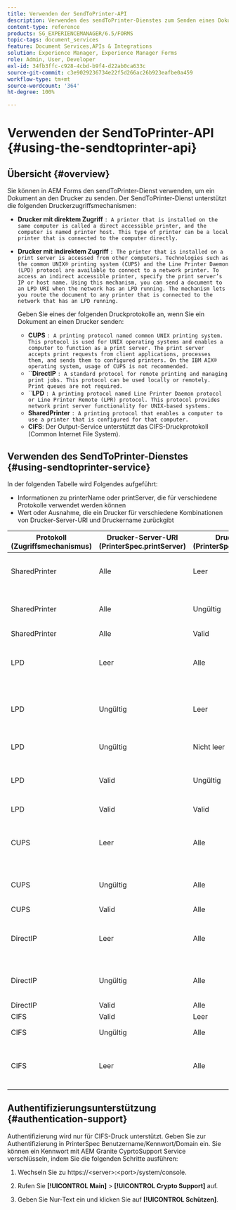```yaml
---
title: Verwenden der SendToPrinter-API
description: Verwenden des sendToPrinter-Dienstes zum Senden eines Dokuments an den Drucker
content-type: reference
products: SG_EXPERIENCEMANAGER/6.5/FORMS
topic-tags: document_services
feature: Document Services,APIs & Integrations
solution: Experience Manager, Experience Manager Forms
role: Admin, User, Developer
exl-id: 34fb3ffc-c928-4cbd-b9f4-d22ab0ca633c
source-git-commit: c3e9029236734e22f5d266ac26b923eafbe0a459
workflow-type: tm+mt
source-wordcount: '364'
ht-degree: 100%

---
```


# Verwenden der SendToPrinter-API {#using-the-sendtoprinter-api}

## Übersicht {#overview}

Sie können in AEM Forms den sendToPrinter-Dienst verwenden, um ein Dokument an den Drucker zu senden. Der SendToPrinter-Dienst unterstützt die folgenden Druckerzugriffsmechanismen:

* **Drucker mit direktem Zugriff** `: A printer that is installed on the same computer is called a direct accessible printer, and the computer is named printer host. This type of printer can be a local printer that is connected to the computer directly.`

* **Drucker mit indirektem Zugriff** `: The printer that is installed on a print server is accessed from other computers. Technologies such as the common UNIX® printing system (CUPS) and the Line Printer Daemon (LPD) protocol are available to connect to a network printer. To access an indirect accessible printer, specify the print server’s IP or host name. Using this mechanism, you can send a document to an LPD URI when the network has an LPD running. The mechanism lets you route the document to any printer that is connected to the network that has an LPD running.`

  Geben Sie eines der folgenden Druckprotokolle an, wenn Sie ein Dokument an einen Drucker senden:

   * **CUPS** `: A printing protocol named common UNIX printing system. This protocol is used for UNIX operating systems and enables a computer to function as a print server. The print server accepts print requests from client applications, processes them, and sends them to configured printers. On the IBM AIX® operating system, usage of CUPS is not recommended.`
   * ``**DirectIP** `: A standard protocol for remote printing and managing print jobs. This protocol can be used locally or remotely. Print queues are not required.`
   * ``**LPD** `: A printing protocol named Line Printer Daemon protocol or Line Printer Remote (LPR) protocol. This protocol provides network print server functionality for UNIX-based systems.`
   * **SharedPrinter** `: A printing protocol that enables a computer to use a printer that is configured for that computer.`
   * **CIFS**: Der Output-Service unterstützt das CIFS-Druckprotokoll (Common Internet File System).

## Verwenden des SendToPrinter-Dienstes {#using-sendtoprinter-service}

In der folgenden Tabelle wird Folgendes aufgeführt:

* Informationen zu printerName oder printServer, die für verschiedene Protokolle verwendet werden können
* Wert oder Ausnahme, die ein Drucker für verschiedene Kombinationen von Drucker-Server-URI und Druckername zurückgibt

| Protokoll (Zugriffsmechanismus) | Drucker-Server-URI (PrinterSpec.printServer) | Druckername (PrinterSpec.printerName) | Ergebnis |
|--- |--- |--- |--- |
| SharedPrinter | Alle | Leer | Ausnahme: Das erforderliche Argument sPrinterName darf nicht leer sein. |
| SharedPrinter | Alle | Ungültig | Ausnahmefehler, der besagt, dass der Drucker nicht gefunden werden kann. |
| SharedPrinter | Alle | Valid | Erfolgreicher Druckauftrag. |
| LPD | Leer | Alle | ein Ausnahmefehler, der besagt, dass das erforderliche sPrintServerUri-Argument nicht leer sein darf. |
| LPD | Ungültig | Leer | Ausnahmefehler, der besagt, dass das erforderliche sPrinterName-Argument nicht leer sein darf. |
| LPD | Ungültig | Nicht leer | Ausnahmefehler, der besagt, dass sPrintServerUri nicht gefunden wurde. |
| LPD | Valid | Ungültig | Ausnahmefehler, der besagt, dass der Drucker nicht gefunden werden kann. |
| LPD | Valid | Valid | Ein erfolgreicher Druckauftrag. |
| CUPS | Leer | Alle | ein Ausnahmefehler, der besagt, dass das erforderliche sPrintServerUri-Argument nicht leer sein darf. |
| CUPS | Ungültig | Alle | Ausnahmefehler, der besagt, dass der Drucker nicht gefunden werden kann. |
| CUPS | Valid | Alle | Erfolgreicher Druckauftrag. |
| DirectIP | Leer | Alle | ein Ausnahmefehler, der besagt, dass das erforderliche sPrintServerUri-Argument nicht leer sein darf. |
| DirectIP | Ungültig | Alle | Ausnahmefehler, der besagt, dass der Drucker nicht gefunden werden kann. |
| DirectIP | Valid | Alle | Erfolgreicher Druckauftrag. |
| CIFS | Valid | Leer | Erfolgreicher Druckauftrag. |
| CIFS | Ungültig | Alle | Ein unbekannter Fehler beim Drucken mit CIFS. |
| CIFS | Leer | Alle | ein Ausnahmefehler, der besagt, dass das erforderliche sPrintServerUri-Argument nicht leer sein darf. |

## Authentifizierungsunterstützung {#authentication-support}

Authentifizierung wird nur für CIFS-Druck unterstützt. Geben Sie zur Authentifizierung in PrinterSpec Benutzername/Kennwort/Domain ein. Sie können ein Kennwort mit AEM Granite CyprtoSupport Service verschlüsseln, indem Sie die folgenden Schritte ausführen:

1. Wechseln Sie zu https://&lt;server>:&lt;port>/system/console.

1. Rufen Sie **[!UICONTROL Main]** > **[!UICONTROL Crypto Support]** auf.

1. Geben Sie Nur-Text ein und klicken Sie auf **[!UICONTROL Schützen]**.
